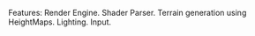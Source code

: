 Features:
                                            Render Engine.
                                            Shader Parser.
                                            Terrain generation using HeightMaps.
                                            Lighting.
                                            Input.
